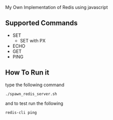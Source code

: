 
My Own Implementation of Redis using javascript


## Supported Commands 
- SET
  - SET with PX
- ECHO
- GET
- PING

## How To Run it

type the following command
```text
./spawn_redis_server.sh
```
and to test run the following 
```text
redis-cli ping 
```
